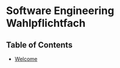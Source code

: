 # Software Engineering Wahlpflichtfach

## Table of Contents

- [Welcome](kaitsh.github.io/colegio/welcome)
